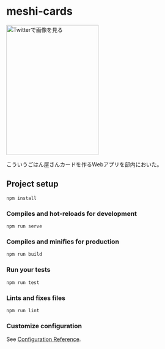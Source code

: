 # meshi-cards
<img class="NaturalImage-image" data-image="https://pbs.twimg.com/media/D5OnvpMUcAAKxTZ" width="241" height="339" title="Twitterで画像を見る" alt="Twitterで画像を見る" src="https://pbs.twimg.com/media/D5OnvpMUcAAKxTZ?format=jpg&amp;name=small"> <p class="Tweet-text e-entry-title" lang="ja" dir="ltr">こういうごはん屋さんカードを作るWebアプリを部内においた。</p>
  

## Project setup
```
npm install
```

### Compiles and hot-reloads for development
```
npm run serve
```

### Compiles and minifies for production
```
npm run build
```

### Run your tests
```
npm run test
```

### Lints and fixes files
```
npm run lint
```

### Customize configuration
See [Configuration Reference](https://cli.vuejs.org/config/).

